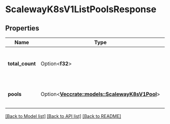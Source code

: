 # ScalewayK8sV1ListPoolsResponse

## Properties

Name | Type | Description | Notes
------------ | ------------- | ------------- | -------------
**total_count** | Option<**f32**> | The total number of pools that exists for the cluster | [optional]
**pools** | Option<[**Vec<crate::models::ScalewayK8sV1Pool>**](scaleway.k8s.v1.Pool.md)> | The paginated returned pools | [optional]

[[Back to Model list]](../README.md#documentation-for-models) [[Back to API list]](../README.md#documentation-for-api-endpoints) [[Back to README]](../README.md)


